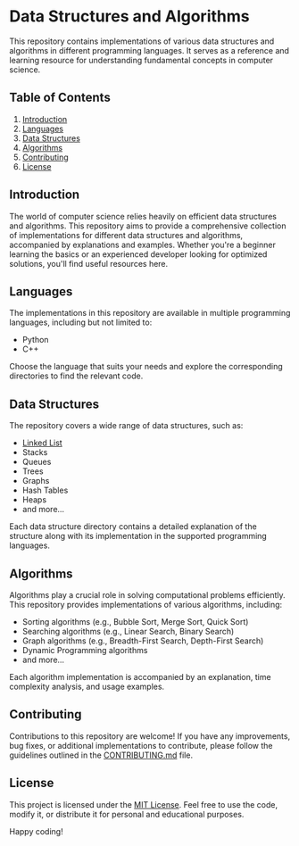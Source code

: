 # Data Structures and Algorithms

This repository contains implementations of various data structures and algorithms in different programming languages. It serves as a reference and learning resource for understanding fundamental concepts in computer science.

## Table of Contents

1. [Introduction](#introduction)
2. [Languages](#languages)
3. [Data Structures](#data-structures)
4. [Algorithms](#algorithms)
5. [Contributing](#contributing)
6. [License](#license)

## Introduction

The world of computer science relies heavily on efficient data structures and algorithms. This repository aims to provide a comprehensive collection of implementations for different data structures and algorithms, accompanied by explanations and examples. Whether you're a beginner learning the basics or an experienced developer looking for optimized solutions, you'll find useful resources here.

## Languages

The implementations in this repository are available in multiple programming languages, including but not limited to:

- Python
- C++

Choose the language that suits your needs and explore the corresponding directories to find the relevant code.

## Data Structures

The repository covers a wide range of data structures, such as:

- [Linked List](LinkedList)
- Stacks
- Queues
- Trees
- Graphs
- Hash Tables
- Heaps
- and more...

Each data structure directory contains a detailed explanation of the structure along with its implementation in the supported programming languages.

## Algorithms

Algorithms play a crucial role in solving computational problems efficiently. This repository provides implementations of various algorithms, including:

- Sorting algorithms (e.g., Bubble Sort, Merge Sort, Quick Sort)
- Searching algorithms (e.g., Linear Search, Binary Search)
- Graph algorithms (e.g., Breadth-First Search, Depth-First Search)
- Dynamic Programming algorithms
- and more...

Each algorithm implementation is accompanied by an explanation, time complexity analysis, and usage examples.

## Contributing

Contributions to this repository are welcome! If you have any improvements, bug fixes, or additional implementations to contribute, please follow the guidelines outlined in the [CONTRIBUTING.md](CONTRIBUTING.md) file.

## License

This project is licensed under the [MIT License](LICENSE). Feel free to use the code, modify it, or distribute it for personal and educational purposes.

Happy coding!

